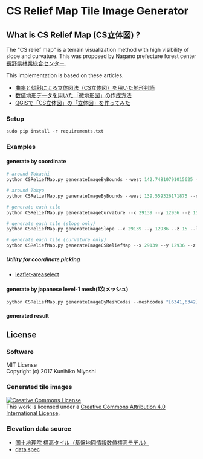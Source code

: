 # CS Relief Map Tile Image Generator

## What is CS Relief Map (CS立体図) ?

The "CS relief map" is a terrain visualization method with high visibility of slope and curvature. This was proposed by Nagano prefecture forest center [長野県林業総合センター](https://www.pref.nagano.lg.jp/ringyosogo/).

This implementation is based on these articles.

 - [曲率と傾斜による立体図法（CS立体図）を用いた地形判読](https://www.jstage.jst.go.jp/article/jjfe/56/2/56_KJ00009647426/_pdf)
 - [数値地形データを用いた「微地形図」の作成方法](http://www.pref.nagano.lg.jp/ringyosogo/seika/documents/bichikei.pdf)
 - [QGISで「CS立体図」の「立体図」を作ってみた](http://koutochas.seesaa.net/article/444171690.html)

### Setup

```python
sudo pip install -r requirements.txt
```

### Examples

#### generate by coordinate

```python
# around Tokachi
python CSReliefMap.py generateImageByBounds --west 142.74810791015625 --north 43.25320494908846 --south 42.21224516288584 --east 143.72589111328125 --zoom 14 --workers 4 --local-scheduler

# around Tokyo
python CSReliefMap.py generateImageByBounds --west 139.559326171875 --north 35.77994251888403 --south 35.36217605914681 --east 140.2569580078125 --zoom 15 --workers 4 --local-scheduler

# generate each tile
python CSReliefMap.py generateImageCurvature --x 29139 --y 12936 --z 15 --local-scheduler

# generate each tile (slope only)
python CSReliefMap.py generateImageSlope --x 29139 --y 12936 --z 15 --local-scheduler

# generate each tile (curvature only)
python CSReliefMap.py generateImageCSReliefMap --x 29139 --y 12936 --z 15 --local-scheduler

```

##### Utility for coordinate picking
 
 - [leaflet-areaselect](http://heyman.github.io/leaflet-areaselect/example/)

#### generate by japanese level-1 mesh(1次メッシュ)

```python
python CSReliefMap.py generateImageByMeshCodes --meshcodes "[6341,6342]" --zoom 14 --workers 4 --local-scheduler
```

#### generated result

## License

### Software

MIT License  
Copyright (c) 2017 Kunihiko Miyoshi

### Generated tile images

<a rel="license" href="http://creativecommons.org/licenses/by/4.0/"><img alt="Creative Commons License" style="border-width:0" src="https://i.creativecommons.org/l/by/4.0/88x31.png" /></a><br />This work is licensed under a <a rel="license" href="http://creativecommons.org/licenses/by/4.0/">Creative Commons Attribution 4.0 International License</a>.

### Elevation data source

 - [国土地理院 標高タイル（基盤地図情報数値標高モデル）](http://maps.gsi.go.jp/development/ichiran.html)
 - [data spec](https://maps.gsi.go.jp/development/demtile.html)
